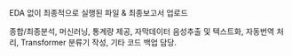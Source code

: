 EDA 없이 최종적으로 실행된 파일 & 최종보고서 업로드

종합/최종분석, 머신러닝, 통계량 제공, 자막데이터 음성추출 및 텍스트화, 자동번역 처리, Transformer 분류기 작성, 기타 코드 백업 담당.
